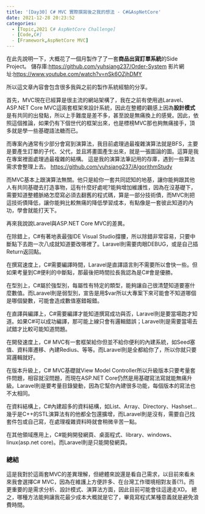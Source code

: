 ```yaml
---
title: '[Day30] C# MVC 實際撰寫後之我的想法 - C#&AspNetCore'
date: 2021-12-28 20:23:52
categories:  
  - [Topic,2021 C# AspNetCore Challenge]
  - [Code,C#]
  - [Framework,AspNetCore MVC]
---
```

在此先說明一下，大概花了一個月製作了了一套**商品出貨訂單系統**的Side Project。
儲存庫:https://github.com/yuhsiang237/Order-System
影片網址:https://www.youtube.com/watch?v=nSk6OZjhDMY

所以這文章內容會包含很多我與之前的製作系統經驗的分享。

首先，MVC現在已經算是很主流的網站架構了，我在之前有使用過Laravel、ASP.NET Core MVC這兩套框架來設計系統，因此在整體的觀感上因為**設計模式**是有共同的出發點，所以上手難度是差不多，甚至說是無痛換上的感覺。因此，依照這個推論，如果仍有下個世代的框架出來，也是標榜MVC那也夠無痛接手，頂多就是學一些基礎語法糖而已。

而專案內通常有少部分會寫到演算法，我目前處理過最複雜演算法就是BFS，主要是要產生訂單的子代、父代，並且將畫圖產生出來，就是一張圖論的圖。這算是我在專案裡面處理過最複雜的結構。
這是我的演算法筆記用的存庫，遇到一些算法需求會整理上去。
https://github.com/yuhsiang237/AlgorithmStudy

而MVC基本上跟演算法無關。他只是給你一套共同認知的地基，讓你能夠跟其他人有共同基礎去打造事物，這有什麼好處呢?能夠增加維護性，因為在沒基礎下，需要知道整體脈絡怎麼寫必須去翻舊的程式碼，算是一部分技術債，而MVC則把這技術債降低，讓你能夠比較無痛的降低學習成本，有點像是一套彼此知道的內功，學會就能打天下。

再來我說說Laravel與ASP.NET Core MVC的差異。

在除錯上，C#有著地表最強IDE Visual Studio撐腰，所以除錯非常容易，只要中斷點下去跑一次八成就知道要改哪裡了。Laravel則需要肉眼DEBUG，或是自己插Return返回點。

在撰寫速度上，C#需要編譯時間，Laravel是直譯語言則不需要所以會快一些。但如果考量到C#便利的中斷點，那最後把時間拉長我認為是C#會是優勝。

在型別上，C#屬於強型別，每屬性有特定的類型，能夠讓自己很清楚知道要塞什麼數值。而Laravel則是弱型別，宣告是用$var所以大專案下來可能會不知道哪個是哪個變數，可能會造成數值塞錯報錯。

在直譯與編譯上，C#需要編譯才能知道撰寫成功與否，Laravel則是要當場跑才知道。如果C#可以成功編譯，那可能上線只會有邏輯錯誤；Laravel則是需要當場去試錯才比較可能知道問題。

在開發速度上，C# MVC有一套框架給你但並不給你便利的內建系統，如Seed塞值、資料庫遷移、內建Redius、等等。而Laravel則是全都給你了，所以你就只要寫邏輯就好。

在版本升級上，C# MVC基礎就View Model Controller所以升級版本只要考量套件問題，相容就沒問題，而現在ASP.NET Core仍然是用基礎寫法寫就能無痛升級。Laravel則是要考量目錄變動，因為它幫你內建很多功能，每個版本的寫法也不太相同。

在資料結構上，C#內建超多的資料結構，如List、Array、Directory、Hashset...幾乎是C++的STL演算法有的他都全包還擴增，而Laravel則是沒有，需要自己找套件包或自己寫，在處理複雜資料時就會稍微辛苦一點。

在其他領域應用上，C#能夠開發網頁、桌面程式、library、windows、linux(asp.net core)。而Laravel則是只能開發網頁。

### 總結
這是我對於這兩套MVC的差異理解，但總體來說還是看自己需求，以目前來看未來我會選擇C# MVC，因為在維護上方便許多、在台灣工作環境相對友善(?)。而更重要的是需求分析、設計模式、演算法方面，因此目前可能會往這邊走XD。
總之，哪種方法能夠讓我花最少成本大概就是它了，畢竟寫程式某種意義就是避免浪費時間。



